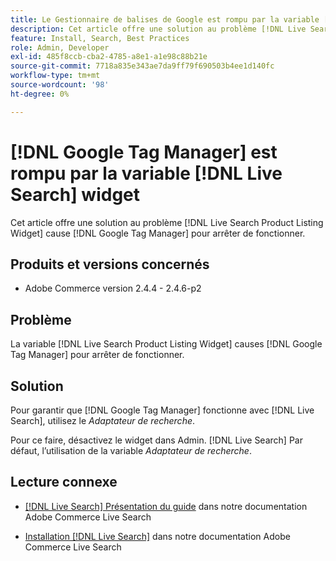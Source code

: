 ```yaml
---
title: Le Gestionnaire de balises de Google est rompu par la variable [!DNL Live Search] widget
description: Cet article offre une solution au problème [!DNL Live Search Product Listing Widget] cause [!DNL Google Tag Manager] pour arrêter de fonctionner.
feature: Install, Search, Best Practices
role: Admin, Developer
exl-id: 485f8ccb-cba2-4785-a8e1-a1e98c88b21e
source-git-commit: 7718a835e343ae7da9ff79f690503b4ee1d140fc
workflow-type: tm+mt
source-wordcount: '98'
ht-degree: 0%

---
```


# [!DNL Google Tag Manager] est rompu par la variable [!DNL Live Search] widget

Cet article offre une solution au problème [!DNL Live Search Product Listing Widget] cause [!DNL Google Tag Manager] pour arrêter de fonctionner.

## Produits et versions concernés

* Adobe Commerce version 2.4.4 - 2.4.6-p2

## Problème

La variable [!DNL Live Search Product Listing Widget] causes [!DNL Google Tag Manager] pour arrêter de fonctionner.

## Solution

Pour garantir que [!DNL Google Tag Manager] fonctionne avec [!DNL Live Search], utilisez le *Adaptateur de recherche*.

Pour ce faire, désactivez le widget dans Admin. [!DNL Live Search] Par défaut, l’utilisation de la variable *Adaptateur de recherche*.

## Lecture connexe

* [[!DNL Live Search] Présentation du guide](https://experienceleague.adobe.com/docs/commerce-merchant-services/live-search/guide-overview.html) dans notre documentation Adobe Commerce Live Search

* [Installation [!DNL Live Search]](https://experienceleague.adobe.com/docs/commerce-merchant-services/live-search/onboard/install.html) dans notre documentation Adobe Commerce Live Search
